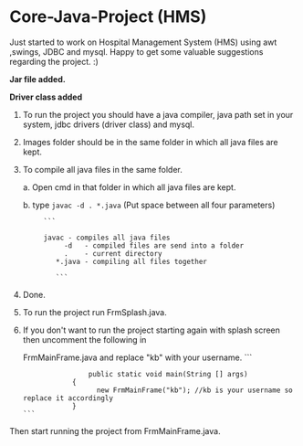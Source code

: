 # Core-Java-Project (HMS)
Just started to work on Hospital Management System (HMS) using awt ,swings, JDBC and mysql. Happy to get some valuable suggestions regarding the project. :) 

**Jar file added.**

**Driver class added**

1. To run the project you should have a java compiler, java path set in your system, jdbc drivers (driver class) and mysql.

2. Images folder should be in the same folder in which all java files are kept.

3. To compile all java files in the same folder.

    a. Open cmd in that folder in which all java files are kept.
    
    b. type `javac -d . *.java` (Put space between all four parameters)
    
         	``` 
         	
         	javac - compiles all java files
                 -d   - compiled files are send into a folder
                 .    - current directory
               *.java - compiling all files together
               
               ```

8. Done. 

9. To run the project run FrmSplash.java.

10. If you don't want to run the project starting again with splash screen then uncomment the following in 
    
     FrmMainFrame.java and replace "kb" with your username.
		```             

						public static void main(String [] args)
                	{
		                  new FrmMainFrame("kb"); //kb is your username so replace it accordingly
	                }
   		```
   Then start running the project from FrmMainFrame.java.
